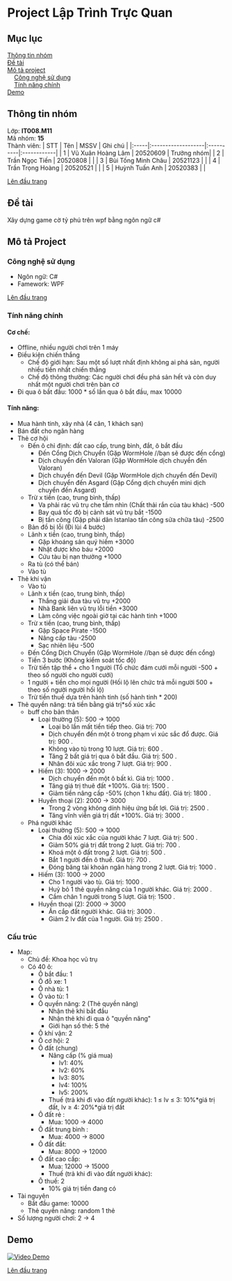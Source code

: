 # Project Lập Trình Trực Quan
<a name="top"><a>
## Mục lục

[Thông tin nhóm](#info)\
[Đề tài](#topic)\
[Mô tả project](#project)\
&nbsp;&nbsp;&nbsp; [Công nghệ sử dụng](#use)\
&nbsp;&nbsp;&nbsp; [Tính năng chính](#main-feature)\
[Demo](#demo)

## Thông tin nhóm <a name="info"></a>

Lớp: **IT008.M11** \
Mã nhóm: **15** \
Thành viên:
| STT  | Tên                | MSSV      | Ghi chú     |
|:-----|:-------------------|:----------|:------------|
|  1   |  Vũ Xuân Hoàng Lâm | 20520609  |  Trưởng nhóm|
|  2   |  Trần Ngọc Tiến    |  20520808 |             |
|  3   | Bùi Tống Minh Châu | 20521123  |             |
|  4   |  Trần Trọng Hoàng  |  20520521 |             |
|  5   | Huỳnh Tuấn Anh     | 20520383  |             |

[Lên đầu trang](#top)
## Đề tài <a name="topic"></a>

Xây dựng game cờ tỷ phú trên wpf bằng ngôn ngữ c#

## Mô tả Project <a name="project"></a>

### Công nghệ sử dụng <a name="use"></a>

- Ngôn ngữ: C#
- Famework: WPF 

[Lên đầu trang](#top)
### Tính năng chính <a name="main-feature"></a>
  #### Cơ chế:
  - Offline, nhiều người chơi trên 1 máy
  - Điều kiện chiến thắng
    - Chế độ giới hạn: Sau một số lượt nhất định không ai phá sản, người nhiều tiền nhất chiến thắng
    - Chế độ thông thường: Các người chơi đều phá sản hết và còn duy nhất một người chơi trên bàn cờ
  - Đi qua ô bắt đầu: 1000 * số lần qua ô bắt đầu, max 10000

  #### Tính năng:
  - Mua hành tinh, xây nhà (4 căn, 1 khách sạn)
  - Bán đất cho ngân hàng
  - Thẻ cơ hội
    - Đến ô chỉ định: đất cao cấp, trung bình, đắt, ô bắt đầu
        - Đến Cổng Dịch Chuyển (Gặp WormHole //bạn sẽ được đến cổng)
        - Dịch chuyển đến Valoran (Gặp WormHole dịch chuyển đến Valoran)
        - Dịch chuyển đến Devil (Gặp WormHole dịch chuyển đến Devil)
        - Dịch chuyển đến Asgard (Gặp Cổng dịch chuyển mini dịch chuyển đến Asgard)
    - Trừ x tiền (cao, trung bình, thấp)
        - Va phải rác vũ trụ che tầm nhìn (Chất thải rắn của tàu khác) -500
        - Bay quá tốc độ bị cảnh sát vũ trụ bắt -1500
        - Bị tấn công (Gặp phải dân Istanlao tấn công sửa chữa tàu) -2500
    - Bản đồ bị lỗi (Đi lùi 4 bước)
    - Lãnh x tiền (cao, trung bình, thấp)
        - Gặp khoáng sản quý hiếm +3000
        - Nhặt được kho báu +2000
        - Cứu tàu bị nạn thưởng +1000
    - Ra tù (có thể bán)
    - Vào tù
  - Thẻ khí vận
    - Vào tù
    - Lãnh x tiền (cao, trung bình, thấp)
        - Thắng giải đua tàu vũ trụ +2000
        - Nhà Bank liên vũ trụ lỗi tiền +3000
        - Làm công việc ngoài giờ tại các hành tinh +1000
    - Trừ x tiền (cao, trung bình, thấp)
        - Gặp Space Pirate -1500
        - Nâng cấp tàu -2500
        - Sạc nhiên liệu -500
    - Đến Cổng Dịch Chuyển (Gặp WormHole //bạn sẽ được đến cổng)
    - Tiến 3 bước (Không kiểm soát tốc độ)
    - Trừ tiền tập thể + cho 1 người (Tổ chức đám cưới mỗi người -500 + theo số người cho người cưới)
    - 1 người + tiền cho mọi người (Hối lộ lên chức trả mỗi người 500  + theo số người người hối lộ)
    - Trừ tiền thuế dựa trên hành tinh (số hành tinh * 200)
- Thẻ quyền năng: trả tiền bằng giá trị*số xúc xắc
    - buff cho bản thân
        - Loại thường (5): 500 → 1000
            - Loại bỏ lần mất tiền tiếp theo. Giá trị: 700
            - Dịch chuyển đến một ô trong phạm vi xúc sắc đổ được. Giá trị: 900 .
            - Không vào tù trong 10 lượt. Giá trị: 600 .
            - Tăng 2 bất giá trị qua ô bắt đầu. Giá trị: 500 .
            - Nhân đôi xúc xắc trong 7 lượt. Giá trị: 900 .
        - Hiếm (3): 1000 → 2000
            - Dịch chuyển đến một ô bất kì. Giá trị: 1000 .
            - Tăng giá trị thuê đất +100%. Giá trị: 1500 .
            - Giảm tiền nâng cấp -50% (chọn 1 khu đất). Giá trị: 1800 .
        - Huyền thoại (2): 2000 → 3000
            - Trong 2 vòng không dính hiệu ứng bất lợi. Giá trị: 2500 .
            - Tăng vĩnh viễn giá trị đất +100%. Giá trị: 3000 .
    - Phá người khác
        - Loại thường (5): 500 → 1000
            - Chia đôi xúc xắc của người khác 7 lượt. Giá trị: 500 .
            - Giảm 50% giá trị đất trong 2 lượt. Giá trị: 700 .
            - Khoá một ô đất trong 2 lượt. Giá trị: 500 .
            - Bắt 1 người đến ô thuế. Giá trị: 700 .
            - Đóng băng tài khoản ngân hàng trong 2 lượt. Giá trị: 1000 .
        - Hiếm (3): 1000 → 2000
            - Cho 1 người vào tù. Giá trị: 1000 .
            - Huỷ bỏ 1 thẻ quyền năng của 1 người khác. Giá trị: 2000 .
            - Cầm chân 1 người trong 5 lượt. Giá trị: 1500 .
        - Huyền thoại (2): 2000 → 3000
            - Ăn cắp đất người khác. Giá trị: 3000 .
            - Giảm 2 lv đất của 1 người. Giá trị: 2500 .
  
### Cấu trúc
  - Map:
    - Chủ đề: Khoa học vũ trụ
    - Có 40 ô:
        - Ô bắt đầu: 1
        - Ô đỗ xe: 1
        - Ô nhà tù: 1
        - Ô vào tù: 1
        - Ô quyền năng: 2 (Thẻ quyền năng)
            - Nhận thẻ khi bắt đầu
            - Nhận thẻ khi đi qua ô "quyền năng"
            - Giới hạn số thẻ: 5 thẻ
        - Ô khí vận: 2
        - Ô cơ hội: 2
        - Ô đất (chung)
            - Nâng cấp (% giá mua)
                - lv1: 40%
                - lv2: 60%
                - lv3: 80%
                - lv4: 100%
                - lv5: 200%
            - Thuế (trả khi đi vào đất người khác): 1 ≤ lv ≤ 3: 10%*giá trị đất, lv ≥ 4: 20%*giá trị đất
        - Ô đất rẻ :
            - Mua: 1000 → 4000
        - Ô đất trung bình :
            - Mua: 4000 → 8000
        - Ô đất đắt:
            - Mua: 8000 → 12000
        - Ô đất cao cấp:
            - Mua: 12000 → 15000
            - Thuế (trả khi đi vào đất người khác):
        - Ô thuế: 2
            - 10% giá trị tiền đang có
  - Tài nguyên
    - Bắt đầu game: 10000
    - Thẻ quyền năng: random 1 thẻ
  - Số lượng người chơi: 2 -> 4

## Demo <a name="demo"></a>
  
  [![Video Demo](https://user-images.githubusercontent.com/79617804/147375447-bd93d0e7-6038-4d5a-8209-76b21178f650.png)](https://youtu.be/W7ebzDKlsE4)
  
[Lên đầu trang](#top)
